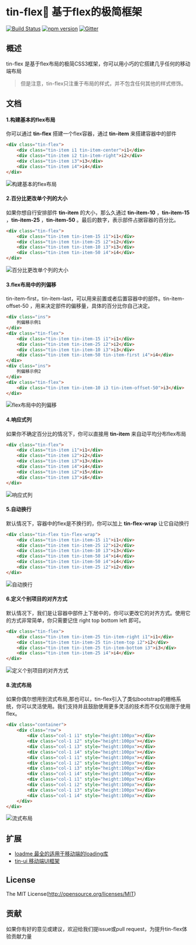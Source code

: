 tin-flex💫 基于flex的极简框架
====

[![Build Status](https://api.travis-ci.org/zx1988826/tin-flex.svg?branch=master)](https://travis-ci.org/zx1988826/tin-flex)
[![npm version](https://img.shields.io/badge/npm-v1.0.2-blue.svg)](https://www.npmjs.com/package/tin-flex)
[![Gitter](https://badges.gitter.im/weui/weui.svg)](https://gitter.im/tin-flex)

## 概述

tin-flex 是基于flex布局的极简CSS3框架，你可以用小巧的它搭建几乎任何的移动端布局
> 但是注意，tin-flex只注重于布局的样式，并不包含任何其他的样式修饰。

## 文档

#### 1.构建基本的flex布局
你可以通过 **tin-flex** 搭建一个flex容器，通过 **tin-item** 来搭建容器中的部件
```html
<div class="tin-flex">
    <div class="tin-item i1 tin-item-center">i1</div>
    <div class="tin-item i2 tin-item-right">i2</div>
    <div class="tin-item i3">i3</div>
    <div class="tin-item i4">i4</div>
</div>
```
![构建基本的flex布局](http://ohwq8bodu.bkt.clouddn.com/git/id_rsa_2048.png)

#### 2.百分比更改单个列的大小
如果你想自行安排部件 **tin-item** 的大小，那么久通过 **tin-item-10** ，**tin-item-15** ，**tin-item-25** ，**tin-item-50** 。最后的数字，表示部件占据容器的百分比。
```html
<div class="tin-flex">
    <div class="tin-item tin-item-15 i1">i1</div>
    <div class="tin-item tin-item-25 i2">i2</div>
    <div class="tin-item tin-item-10 i3">i3</div>
    <div class="tin-item tin-item-50 i4">i4</div>
</div>
```
![百分比更改单个列的大小](http://ohwq8bodu.bkt.clouddn.com/git/AEA71461-63A0-46BD-9AAB-4EFBF7B061BF.png)

#### 3.flex布局中的列偏移
tin-item-first，tin-item-last，可以用来前置或者后置容器中的部件。tin-item-offset-50 ，用来决定部件的偏移量，具体的百分比你自己决定。
```html
<div class="ins">
    列偏移示例1
</div>
<div class="tin-flex">
    <div class="tin-item tin-item-15 i1">i1</div>
    <div class="tin-item tin-item-25 i2">i2</div>
    <div class="tin-item tin-item-10 i3">i3</div>
    <div class="tin-item tin-item-50 tin-item-first i4">i4</div>
</div>
<div class="ins">
    列偏移示例2
</div>
<div class="tin-flex">
    <div class="tin-item tin-item-10 i3 tin-item-offset-50">i3</div>
</div>
```
![flex布局中的列偏移](http://ohwq8bodu.bkt.clouddn.com/git/C5C0DC64-D9D6-4D99-BDBC-809CE33AF620.png)

#### 4.响应式列
如果你不确定百分比的情况下，你可以直接用 **tin-item** 来自动平均分布flex布局
```html
<div class="tin-flex">
    <div class="tin-item i1">i1</div>
    <div class="tin-item i2">i2</div>
    <div class="tin-item i3">i3</div>
    <div class="tin-item i4">i4</div>
    <div class="tin-item i2">i5</div>
    <div class="tin-item i3">i6</div>
</div>
```
![响应式列](http://ohwq8bodu.bkt.clouddn.com/git/17786751-CE9F-432D-8737-5247C1E7600A.png)

#### 5.自动换行
默认情况下，容器中的flex是不换行的，你可以加上 **tin-flex-wrap** 让它自动换行
```html
<div class="tin-flex tin-flex-wrap">
    <div class="tin-item tin-item-15 i1">i1</div>
    <div class="tin-item tin-item-25 i2">i2</div>
    <div class="tin-item tin-item-10 i3">i3</div>
    <div class="tin-item tin-item-50 i4">i4</div>
    <div class="tin-item tin-item-50 i4">i4</div>
    <div class="tin-item tin-item-25 i2">i2</div>
</div>
```
![自动换行](http://ohwq8bodu.bkt.clouddn.com/git/09360691-5B1B-41DB-9009-CF54075EA5AE.png)

#### 6.定义个别项目的对齐方式
默认情况下，我们是让容器中部件上下居中的，你可以更改它的对齐方式。使用它的方式非常简单，你只需要记住 right top bottom left 即可。
```html
<div class="tin-flex">
    <div class="tin-item tin-item-25 tin-item-right i1">i1</div>
    <div class="tin-item tin-item-25 tin-item-top i2">i2</div>
    <div class="tin-item tin-item-25 tin-item-bottom i3">i3</div>
    <div class="tin-item tin-item-25 i4">i4</div>
</div>
```
![定义个别项目的对齐方式](http://ohwq8bodu.bkt.clouddn.com/git/D7D6841F-3B0B-4FC1-A626-7765BE2706F4.png)

#### 8.流式布局
如果你偶尔想用到流式布局,那也可以，tin-flex引入了类似bootstrap的栅格系统，你可以灵活使用。我们支持并且鼓励使用更多灵活的技术而不仅仅局限于使用flex。
```html
<div class="container">
    <div class="row">
        <div class="col-1 i1" style="height:100px"></div>
        <div class="col-1 i2" style="height:100px"></div>
        <div class="col-1 i3" style="height:100px"></div>
        <div class="col-1 i4" style="height:100px"></div>
        <div class="col-1 i1" style="height:100px"></div>
        <div class="col-1 i2" style="height:100px"></div>
        <div class="col-1 i3" style="height:100px"></div>
        <div class="col-1 i4" style="height:100px"></div>
        <div class="col-1 i1" style="height:100px"></div>
        <div class="col-1 i2" style="height:100px"></div>
        <div class="col-1 i3" style="height:100px"></div>
        <div class="col-1 i4" style="height:100px"></div>
    </div>
</div>
```
![流式布局](http://ohwq8bodu.bkt.clouddn.com/git/F3E8C0A6-CA62-4B5F-9B69-D711BD63573E.png)

## 扩展
- [loadme 最全的适用于移动端的loading库](https://github.com/zx1988826/loadme/)
- [tin-ui 移动端UI框架](https://github.com/zx1988826/tin-ui/)

## License
The MIT License(http://opensource.org/licenses/MIT)

## 贡献

如果你有好的意见或建议，欢迎给我们提issue或pull request，为提升tin-flex体验贡献力量
